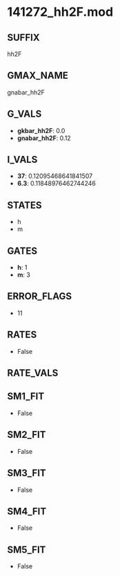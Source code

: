 # 141272_hh2F.mod

## SUFFIX

hh2F

## GMAX_NAME

gnabar_hh2F

## G_VALS

- **gkbar_hh2F**: 0.0
- **gnabar_hh2F**: 0.12

## I_VALS

- **37**: 0.12095468641841507
- **6.3**: 0.11848976462744246

## STATES

- h
- m

## GATES

- **h**: 1
- **m**: 3

## ERROR_FLAGS

- 11

## RATES

- False

## RATE_VALS


## SM1_FIT

- False

## SM2_FIT

- False

## SM3_FIT

- False

## SM4_FIT

- False

## SM5_FIT

- False

